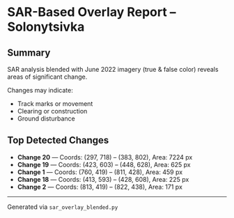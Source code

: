 # SAR-Based Overlay Report – Solonytsivka

## Summary
SAR analysis blended with June 2022 imagery (true & false color) reveals areas of significant change.

Changes may indicate:
- Track marks or movement
- Clearing or construction
- Ground disturbance

## Top Detected Changes

- **Change 20** — Coords: (297, 718) – (383, 802), Area: 7224 px
- **Change 19** — Coords: (423, 603) – (448, 628), Area: 625 px
- **Change 1** — Coords: (760, 419) – (811, 428), Area: 459 px
- **Change 18** — Coords: (413, 593) – (428, 608), Area: 225 px
- **Change 2** — Coords: (813, 419) – (822, 438), Area: 171 px

---
Generated via `sar_overlay_blended.py`
